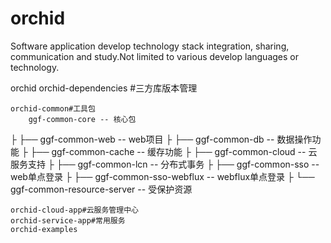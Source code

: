 # orchid
Software application develop technology  stack integration, sharing, communication and study.Not limited to various develop languages  or technology.

orchid
	orchid-dependencies #三方库版本管理
	
	orchid-common#工具包
		ggf-common-core -- 核心包
├    ├── ggf-common-web -- web项目
├    ├── ggf-common-db -- 数据操作功能
├    ├── ggf-common-cache -- 缓存功能
├    ├── ggf-common-cloud -- 云服务支持
├    ├── ggf-common-lcn -- 分布式事务
├    ├── ggf-common-sso -- web单点登录
├    ├── ggf-common-sso-webflux -- webflux单点登录
├    └── ggf-common-resource-server -- 受保护资源

	orchid-cloud-app#云服务管理中心
	orchid-service-app#常用服务
	orchid-examples